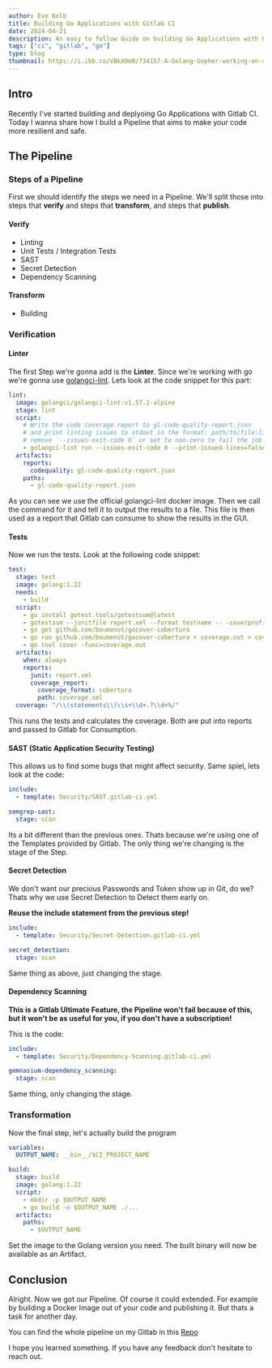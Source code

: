 ```yaml
---
author: Eve Kolb
title: Building Go Applications with Gitlab CI
date: 2024-04-21
description: An easy to follow Guide on building Go Applications with Gitlab CI
tags: ["ci", "gitlab", "go"]
type: blog
thumbnail: https://i.ibb.co/VBkX0m0/734157-A-Golang-Gopher-working-on-a-pipeline-xl-1024-v1-0.png
---
```


## Intro

Recently I've started building and deplyoing Go Applications with Gitlab CI.
Today I wanna share how I build a Pipeline that aims to make your
code more resilient and safe.

## The Pipeline

### Steps of a Pipeline

First we should identify the steps we need in a Pipeline.
We'll split those into steps that **verify** and steps that **transform**,
and steps that **publish**.

#### Verify

- Linting
- Unit Tests / Integration Tests
- SAST
- Secret Detection
- Dependency Scanning

#### Transform

- Building

### Verification

#### Linter

The first Step we're gonna add is the **Linter**.
Since we're working with go we're gonna use [golangci-lint](https://golangci-lint.run/).
Lets look at the code snippet for this part:

```yaml
lint:
  image: golangci/golangci-lint:v1.57.2-alpine
  stage: lint
  script:
    # Write the code coverage report to gl-code-quality-report.json
    # and print linting issues to stdout in the format: path/to/file:line description
    # remove `--issues-exit-code 0` or set to non-zero to fail the job if linting issues are detected
    - golangci-lint run --issues-exit-code 0 --print-issued-lines=false --out-format code-climate:gl-code-quality-report.json,line-number
  artifacts:
    reports:
      codequality: gl-code-quality-report.json
    paths:
      - gl-code-quality-report.json
```

As you can see we use the official golangci-lint docker image.
Then we call the command for it and tell it to output the results to a file.
This file is then used as a report that Gitlab can consume to show the results in the GUI.

#### Tests

Now we run the tests. Look at the following code snippet:

```yaml
test:
  stage: test
  image: golang:1.22
  needs:
    - build
  script:
    - go install gotest.tools/gotestsum@latest
    - gotestsum --junitfile report.xml --format testname -- -coverprofile=coverage.out -covermode count ./...
    - go get github.com/boumenot/gocover-cobertura
    - go run github.com/boumenot/gocover-cobertura < coverage.out > coverage.xml
    - go tool cover -func=coverage.out
  artifacts:
    when: always
    reports:
      junit: report.xml
      coverage_report:
        coverage_format: cobertura
        path: coverage.xml
  coverage: "/\\(statements\\)\\s+\\d+.?\\d+%/"
```

This runs the tests and calculates the coverage.
Both are put into reports and passed to Gitlab for Consumption.

#### SAST (Static Application Security Testing)

This allows us to find some bugs that might affect security.
Same spiel, lets look at the code:

```yaml
include:
  - template: Security/SAST.gitlab-ci.yml

semgrep-sast:
  stage: scan
```

Its a bit different than the previous ones.
Thats because we're using one of the Templates provided by Gitlab.
The only thing we're changing is the stage of the Step.

#### Secret Detection

We don't want our precious Passwords and Token show up in Git, do we?
Thats why we use Secret Detection to Detect them early on.

**Reuse the include statement from the previous step!**

```yaml
include:
  - template: Security/Secret-Detection.gitlab-ci.yml

secret_detection:
  stage: scan
```

Same thing as above, just changing the stage.

#### Dependency Scanning

**This is a Gitlab Ultimate Feature,
the Pipeline won't fail because of this,
but it won't be as useful for you, if you don't have a subscription!**

This is the code:

```yaml
include:
  - template: Security/Dependency-Scanning.gitlab-ci.yml

gemnasium-dependency_scanning:
  stage: scan
```

Same thing, only changing the stage.

### Transformation

Now the final step, let's actually build the program

```yaml
variables:
  OUTPUT_NAME: __bin__/$CI_PROJECT_NAME

build:
  stage: build
  image: golang:1.22
  script:
    - mkdir -p $OUTPUT_NAME
    - go build -o $OUTPUT_NAME ./...
  artifacts:
    paths:
      - $OUTPUT_NAME
```

Set the image to the Golang version you need.
The built binary will now be available as an Artifact.

## Conclusion

Alright. Now we got our Pipeline. Of course it could extended.
For example by building a Docker Image out of your code and publishing it.
But thats a task for another day.

You can find the whole pipeline on my Gitlab in this
[Repo](https://gitlab.com/thelooter/build-go-with-gitlab-ci/-/blob/main/.gitlab-ci.yml?ref_type=heads)

I hope you learned something. If you have any feedback don't hesitate to reach out.

